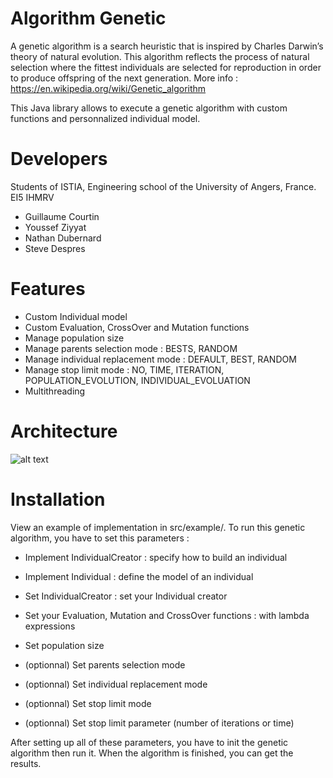 # Algorithm Genetic

A genetic algorithm is a search heuristic that is inspired by Charles Darwin’s theory of natural evolution. This algorithm reflects the process of natural selection where the fittest individuals are selected for reproduction in order to produce offspring of the next generation.
More info : https://en.wikipedia.org/wiki/Genetic_algorithm

This Java library allows to execute a genetic algorithm with custom functions and personnalized individual model. 

# Developers
Students of ISTIA, Engineering school of the University of Angers, France. 
EI5 IHMRV
  - Guillaume Courtin
  - Youssef Ziyyat
  - Nathan Dubernard
  - Steve Despres

# Features

  - Custom Individual model
  - Custom Evaluation, CrossOver and Mutation functions
  - Manage population size
  - Manage parents selection mode : BESTS, RANDOM
  - Manage individual replacement mode : DEFAULT, BEST, RANDOM 
  - Manage stop limit mode : NO, TIME, ITERATION, POPULATION_EVOLUTION, INDIVIDUAL_EVOLUATION
  - Multithreading

# Architecture 
![alt text](https://lh5.googleusercontent.com/Q9hfSgS176Oke6B3dz3Tf9nhhgOTVEhAF1xQL-PwOgtiJcQx67imZgwrpAXv-hAt3aZejjehuTMfzdPSL8tx=w1920-h910)
# Installation
View an example of implementation in src/example/. 
To run this genetic algorithm, you have to set this parameters : 
  - Implement IndividualCreator : specify how to build an individual
  - Implement Individual : define the model of an individual

  - Set IndividualCreator : set your Individual creator
  - Set your Evaluation, Mutation and CrossOver functions : with lambda expressions
  - Set population size
  - (optionnal) Set parents selection mode
  - (optionnal) Set individual replacement mode
  - (optionnal) Set stop limit mode
  - (optionnal) Set stop limit parameter (number of iterations or time)

After setting up all of these parameters, you have to init the genetic algorithm then run it.
When the algorithm is finished, you can get the results. 